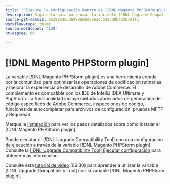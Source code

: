 ```yaml
---
title: '"Ejecute la configuración dentro de [!DNL Magento PHPStorm plugin]"'
description: Siga esta guía para usar la variable [!DNL Upgrade Compatibility Tool] dentro de la variable [!DNL Magento PHPStorm plugin].
source-git-commit: e539824b336978debd6e6adc538cd8bad367eff1
workflow-type: tm+mt
source-wordcount: '129'
ht-degree: 0%

---
```



# [!DNL Magento PHPStorm plugin]

La variable [!DNL Magento PHPStorm plugin] es una herramienta creada por la comunidad para optimizar las operaciones de codificación rutinarias y mejorar la experiencia de desarrollo de Adobe Commerce. El complemento es compatible con los IDE de IntelliJ IDEA Ultimate y PhpStorm. La funcionalidad incluye métodos abreviados de generación de código específicos de Adobe Commerce, inspecciones de código, funciones de autocompletar para archivos de configuración, pruebas MFTF y RequireJS.

Marque la [Instalación](https://devdocs.magento.com/guides/v2.4/ext-best-practices/phpstorm/installation.html) para ver los pasos detallados sobre cómo instalar el [!DNL Magento PHPStorm plugin].

Puede ejecutar el [!DNL Upgrade Compatibility Tool] con una configuración de ejecución a través de la variable [!DNL Magento PHPStorm plugin]. Consulte la [[!DNL Upgrade Compatibility Tool] Ejecutar configuración](https://devdocs.magento.com/guides/v2.3/ext-best-practices/phpstorm/uct-run-configuration.html) para obtener más información.

Consulte esta [tutorial de vídeo](https://experienceleague.adobe.com/docs/commerce-learn/tutorials/upgrade/uct-phpstorm.html?lang=en) (06:30) para aprender a utilizar la variable [!DNL Upgrade Compatibility Tool] con la variable [!DNL Magento PHPStorm plugin].
